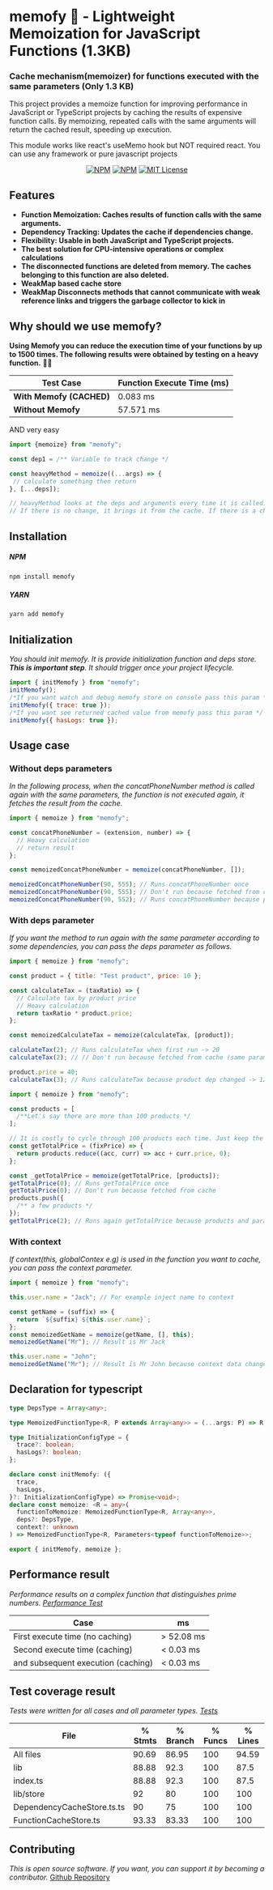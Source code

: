# memofy 🚀 - Lightweight Memoization for JavaScript Functions (1.3KB)

### Cache mechanism(memoizer) for functions executed with the same parameters (Only 1.3 KB)

This project provides a memoize function for improving performance in JavaScript or TypeScript projects by caching the results of expensive function calls. By memoizing, repeated calls with the same arguments will return the cached result, speeding up execution.

This module works like react's useMemo hook but NOT required react. You can use any framework or pure javascript projects

<p align="center">
  <a href="https://www.npmjs.com/package/@ahmetilhn/memofy"><img alt="NPM" src="https://img.shields.io/npm/v/@ahmetilhn/memofy.svg" /></a>
  <a href="https://img.shields.io/npm/dy/@ahmetilhn/memofy"><img alt="NPM" src="https://img.shields.io/npm/dy/@ahmetilhn/memofy" /></a>
  <a href="https://github.com/transitive-bullshit/agentic/blob/main/license"><img alt="MIT License" src="https://img.shields.io/badge/license-MIT-blue" /></a>
</p>

## Features

- **Function Memoization: Caches results of function calls with the same arguments.**
- **Dependency Tracking: Updates the cache if dependencies change.**
- **Flexibility: Usable in both JavaScript and TypeScript projects.**
- **The best solution for CPU-intensive operations or complex calculations**
- **The disconnected functions are deleted from memory. The caches belonging to this function are also deleted.**
- **WeakMap based cache store**
- **WeakMap Disconnects methods that cannot communicate with weak reference links and triggers the garbage collector to kick in**

## Why should we use memofy?

**Using Memofy you can reduce the execution time of your functions by up to 1500 times. The following results were obtained by testing on a heavy function.** 💪🏼

| Test Case                | Function Execute Time (ms) |
| ------------------------ | -------------------------- |
| **With Memofy (CACHED)** | 0.083 ms                   |
| **Without Memofy**       | 57.571 ms                  |

AND very easy

```js
import {memoize} from "memofy";

const dep1 = /** Variable to track change */

const heavyMethod = memoize((...args) => {
 // calculate something then return
}, [...deps]);

// heavyMethod looks at the deps and arguments every time it is called.
// If there is no change, it brings it from the cache. If there is a change, it runs the function again
```

## Installation

##### NPM

```bash
npm install memofy
```

##### YARN

```bash
yarn add memofy
```

## Initialization

_You should init memofy. It is provide initialization function and deps store. **This is important step**. It should trigger once your project lifecycle._

```js
import { initMemofy } from "memofy";
initMemofy();
/*If you want watch and debug memofy store on console pass this param */
initMemofy({ trace: true });
/*If you want see returned cached value from memofy pass this param */
initMemofy({ hasLogs: true });
```

## Usage case

### Without deps parameters

_In the following process, when the concatPhoneNumber method is called again with the same parameters, the function is not executed again, it fetches the result from the cache._

```js
import { memoize } from "memofy";

const concatPhoneNumber = (extension, number) => {
  // Heavy calculation
  // return result
};

const memoizedConcatPhoneNumber = memoize(concatPhoneNumber, []);

memoizedConcatPhoneNumber(90, 555); // Runs concatPhoneNumber once
memoizedConcatPhoneNumber(90, 555); // Don't run because fetched from cache (same parameter)
memoizedConcatPhoneNumber(90, 552); // Runs concatPhoneNumber because params is changed
```

### With deps parameter

_If you want the method to run again with the same parameter according to some dependencies, you can pass the deps parameter as follows._

```js
import { memoize } from "memofy";

const product = { title: "Test product", price: 10 };

const calculateTax = (taxRatio) => {
  // Calculate tax by product price
  // Heavy calculation
  return taxRatio * product.price;
};

const memoizedCalculateTax = memoize(calculateTax, [product]);

calculateTax(2); // Runs calculateTax when first run -> 20
calculateTax(2); // // Don't run because fetched from cache (same parameter and same deps) -> 20

product.price = 40;
calculateTax(3); // Runs calculateTax because product dep changed -> 120
```

```js
import { memoize } from "memofy";

const products = [
  /**Let's say there are more than 100 products */
];

// It is costly to cycle through 100 products each time. Just keep the result in the cache when it runs once.
const getTotalPrice = (fixPrice) => {
  return products.reduce((acc, curr) => acc + curr.price, 0);
};

const _getTotalPrice = memoize(getTotalPrice, [products]);
getTotalPrice(0); // Runs getTotalPrice once
getTotalPrice(0); // Don't run because fetched from cache
products.push({
  /** a few products */
});
getTotalPrice(2); // Runs again getTotalPrice because products and parameter changed
```

### With context

_If context(this, globalContex e.g) is used in the function you want to cache, you can pass the context parameter._

```js
import { memoize } from "memofy";

this.user.name = "Jack"; // For example inject name to context

const getName = (suffix) => {
  return `${suffix} ${this.user.name}`;
};
const memoizedGetName = memoize(getName, [], this);
memoizedGetName("Mr"); // Result is Mr Jack

this.user.name = "John";
memoizedGetName("Mr"); // Result is Mr John because context data changed
```

## Declaration for typescript

```ts
type DepsType = Array<any>;

type MemoizedFunctionType<R, P extends Array<any>> = (...args: P) => R;

type InitializationConfigType = {
  trace?: boolean;
  hasLogs?: boolean;
};

declare const initMemofy: ({
  trace,
  hasLogs,
}?: InitializationConfigType) => Promise<void>;
declare const memoize: <R = any>(
  functionToMemoize: MemoizedFunctionType<R, Array<any>>,
  deps?: DepsType,
  context?: unknown
) => MemoizedFunctionType<R, Parameters<typeof functionToMemoize>>;

export { initMemofy, memoize };
```

## Performance result

_Performance results on a complex function that distinguishes prime numbers. [Performance Test](https://github.com/ahmetilhn/memofy/blob/master/__tests__/performance.test.ts)_

| Case                               | ms         |
| ---------------------------------- | ---------- |
| First execute time (no caching)    | > 52.08 ms |
| Second execute time (caching)      | < 0.03 ms  |
| and subsequent execution (caching) | < 0.03 ms  |

## Test coverage result

_Tests were written for all cases and all parameter types. [Tests](https://github.com/ahmetilhn/memofy/tree/master/__tests__)_

| File                       | % Stmts | % Branch | % Funcs | % Lines |
| -------------------------- | ------- | -------- | ------- | ------- |
| All files                  | 90.69   | 86.95    | 100     | 94.59   |
| lib                        | 88.88   | 92.3     | 100     | 87.5    |
| index.ts                   | 88.88   | 92.3     | 100     | 87.5    |
| lib/store                  | 92      | 80       | 100     | 100     |
| DependencyCacheStore.ts.ts | 90      | 75       | 100     | 100     |
| FunctionCacheStore.ts      | 93.33   | 83.33    | 100     | 100     |

## Contributing

_This is open source software. If you want, you can support it by becoming a contributor._ [Github Repository](https://github.com/ahmetilhn/memofy)
